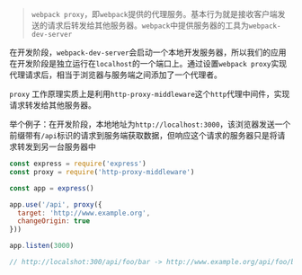 > `webpack proxy`，即`webpack`提供的代理服务。基本行为就是接收客户端发送的请求后转发给其他服务器。`webpack`中提供服务器的工具为`webpack-dev-server`

在开发阶段，`webpack-dev-server`会启动一个本地开发服务器，所以我们的应用在开发阶段是独立运行在`localhost`的一个端口上。通过设置`webpack proxy`实现代理请求后，相当于浏览器与服务端之间添加了一个代理者。

`proxy` 工作原理实质上是利用`http-proxy-middleware`这个`http`代理中间件，实现请求转发给其他服务器。

举个例子：在开发阶段，本地地址为`http://localhost:3000`，该浏览器发送一个前缀带有`/api`标识的请求到服务端获取数据，但响应这个请求的服务器只是将请求转发到另一台服务器中

```js
const express = require('express')
const proxy = require('http-proxy-middleware')

const app = express()

app.use('/api', proxy({
  target: 'http://www.example.org',
  changeOrigin: true
}))

app.listen(3000)

// http://localshot:300/api/foo/bar -> http://www.example.org/api/foo/bar
```

